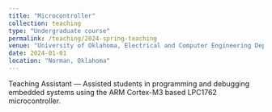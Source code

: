 ```yaml
---
title: "Microcontroller"
collection: teaching
type: "Undergraduate course"
permalink: /teaching/2024-spring-teaching
venue: "University of Oklahoma, Electrical and Computer Engineering Department"
date: 2024-01-01
location: "Norman, Oklahoma"
---
```


Teaching Assistant — Assisted students in programming and debugging embedded systems using the ARM Cortex-M3 based LPC1762 microcontroller.
